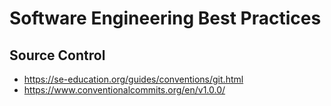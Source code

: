 # Software Engineering Best Practices

## Source Control

- https://se-education.org/guides/conventions/git.html
- https://www.conventionalcommits.org/en/v1.0.0/
